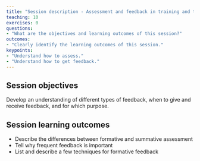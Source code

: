 ```yaml
---
title: "Session description - Assessment and feedback in training and teaching"
teaching: 10
exercises: 0
questions:
- "What are the objectives and learning outcomes of this session?"
outcomes:
- "Clearly identify the learning outcomes of this session."
keypoints:
- "Understand how to assess."
- "Understand how to get feedback."
---
```



## Session objectives

Develop an understanding of different types of feedback, when to give and receive feedback, and for which purpose.


## Session learning outcomes

- Describe the differences between formative and summative assessment
- Tell why frequent feedback is important
- List and describe a few techniques for formative feedback
